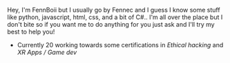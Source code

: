 
<!---
- 👋 Hi, I’m @FennBoii
- 👀 I’m interested in ...
- 🌱 I’m currently learning ...
- 💞️ I’m looking to collaborate on ...
- 📫 How to reach me ...

FennBoii/FennBoii is a ✨ special ✨ repository because its `README.md` (this file) appears on your GitHub profile.
You can click the Preview link to take a look at your changes.
--->

Hey, I'm FennBoii but I usually go by Fennec and I guess I know some stuff like python, javascript, html, css, and a bit of C#..
I'm all over the place but I don't bite so if you want me to do anything for you just ask and I'll try my best to help you!

- Currently 20 working towards some certifications in <i>Ethical hacking</i> and <i>XR Apps / Game dev</i>
